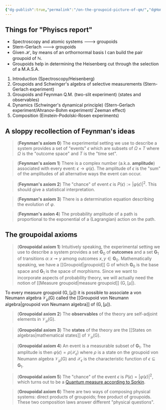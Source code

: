 ```yaml
---
{"dg-publish":true,"permalink":"/on-the-groupoid-picture-of-qm/","dgHomeLink":true,"dgPassFrontmatter":false,"dgShowBacklinks":true,"dgShowLocalGraph":true,"dgShowInlineTitle":false,"dgShowFileTree":true,"dgEnableSearch":true}
---
```


## Things for "Phyiscs report"

- Spectroscopy and atomic systems ---> groupoids
- Stern-Gerlach ---> groupoids
- Given $\mathcal{H}$, by means of an orthornormal basis I can build the pair groupoid of $\mathbb{N}$.
- Groupoids help in determining the Heisenberg cut through the selection of a M.A.S.A.

1) Introduction (Spectroscopy/Heisenberg)
2) Groupoids and Schwinger's algebra of selective measurements (Stern-Gerlach experiment)
3) Groupoids and Feynman Q.M. (two-slit experiment) (states and observables)
4) Dynamics (Schwinger's dynamical principle) (Stern-Gerlach experiment/Ahranov-Bohm experiment/ Zeeman effect)
5) Composition (Einstein-Podolski-Rosen experiments)

## A sloppy recollection of Feynman's ideas

> (**Feynman's axiom 0**)  The experimental setting we use to describe a system provides a set of "events" $\epsilon$ which are subsets of $\Omega\times T$ where $\Omega$ is the "outcome space" and $T$ is the "time set".

> (**Feynman's axiom 1**) There is a complex number (a.k.a. **amplitude**) associated with every event: $\epsilon \rightarrow \varphi(\epsilon)$. The amplitude of $\epsilon$ is the "sum" of the amplitudes of all alternative ways the event can occur.

> (**Feynman's axiom 2**) The "chance" of event $\epsilon$ is $P(\epsilon):=|\varphi(\epsilon)|^{2}$. This should give a statistical interpretation.

> (**Feynman's axiom 3**) There is a determination equation describing the evolution of $\varphi$.

>(**Feynman's axion 4**) The probability amplitude of a path is proportional to the exponential of a (Lagrangian) action on the path.

## The groupoidal axioms

>(**Groupoidal axiom 1**) Intuitively speaking, the experimental setting we use to describe a system provides a set $\mathbf{G}_{0}$ of **outcomes** and a set $\mathbf{G}_{1}$ of transitions $\alpha\colon x \rightsquigarrow y$ among outcomes $x,y\in\mathbf{G}_{0}$. Mathematically speaking, we have a [[Groupoid\|groupoid]] $\mathsf{G}$ of which $\mathbf{G}_{0}$ is the base space and $\mathbf{G}_{1}$ is the space of morphisms. Since we want to incorporate aspects of probability theory, we will actually need the notion of [[Measure groupoid\|measure groupoid]] $(\mathsf{G},[\mu])$. 

To every measure groupoid $(\mathsf{G},[\mu])$ it is possible to associate a von Neumann algebra $\mathscr{V}_{\mu}(\mathsf{G})$ called the [[Groupoid von Neumann algebra\|groupoid von Neumann algebra]] of $(\mathsf{G},[\mu])$.

>(**Groupoidal axiom 2**) The **observables** of the theory are self-adjoint elements in $\mathscr{V}_{\mu}(\mathsf{G})$.

>(**Groupoidal axiom 3**) The **states** of the theory are the [[States on algebras\|mathematical states]] of $\mathscr{V}_{\mu}(\mathsf{G})$.

>(**Groupoidal axiom 4**) An event is a measurable subset of $\mathbf{G}_{1}$. The amplitude is then $\varphi(\epsilon)=\rho(\mathcal{X}_{\epsilon})$ where $\rho$ is a state on the groupoid von Neumann algebra $\mathscr{V}_{\mu}(\mathsf{G})$ and $\mathcal{X}_{\epsilon}$ is the characteristic function of $\epsilon\subseteq\mathbf{G}_{1}$.

>(**Groupoidal axiom 5**) The "chance" of the event $\epsilon$ is $P(\epsilon)=|\varphi(\epsilon)|^{2}$, which turns out to be a [Quantum measure according to Sorkin](https://arxiv.org/abs/gr-qc/9401003).

>(**Groupoidal axiom 6**) There are two ways of composing physical systems: direct products of groupoids; free product of groupoids. These two composition laws answer different "physical questions".

